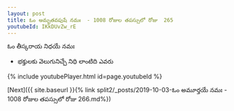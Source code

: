 ```yaml
---
layout: post
title: ఓం అమృతవపుషే నమః  - 1008 రోజుల తపస్సులో రోజు  265
youtubeId: IKkDUvZw_rE
---
```

 
 
 ఓం తీస్కరాయ నిధయే నమః  
 
 -  భక్తులకు వెలుగునిచ్చే నిధి లాంటిది ఎవరు 
 
  
 
  
 
 
 
 
 
 


{% include youtubePlayer.html id=page.youtubeId %}
 
[Next]({{ site.baseurl }}{% link  split2/_posts/2019-10-03-ఓం అమూర్తయే నమః  - 1008 రోజుల తపస్సులో రోజు  266.md%})
 
